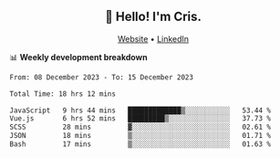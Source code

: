 
<h2 align="center">👋 Hello! I'm Cris.</h2>
<p align="center">
  <a href="https://www.criscunas.dev">Website</a> •
  <a href="https://www.linkedin.com/in/cristophercunas/">LinkedIn</a> 
</p>


📊 **Weekly development breakdown**
<!--START_SECTION:waka-->

```txt
From: 08 December 2023 - To: 15 December 2023

Total Time: 18 hrs 12 mins

JavaScript   9 hrs 44 mins   █████████████▒░░░░░░░░░░░   53.44 %
Vue.js       6 hrs 52 mins   █████████▒░░░░░░░░░░░░░░░   37.73 %
SCSS         28 mins         ▓░░░░░░░░░░░░░░░░░░░░░░░░   02.61 %
JSON         18 mins         ▒░░░░░░░░░░░░░░░░░░░░░░░░   01.71 %
Bash         17 mins         ▒░░░░░░░░░░░░░░░░░░░░░░░░   01.63 %
```

<!--END_SECTION:waka-->
